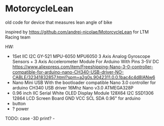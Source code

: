 # MotorcycleLean
old code for device that measures lean angle of bike

inspired by https://github.com/andrei-nicolae/MotorcycleLean
for LTM Racing team

HW:
* 1Set IIC I2C GY-521 MPU-6050 MPU6050 3 Axis Analog Gyroscope Sensors + 3 Axis Accelerometer Module For Arduino With Pins 3-5V DC https://www.aliexpress.com/item/Freeshipping-Nano-3-0-controller-compatible-for-arduino-nano-CH340-USB-driver-NO-CABLE/32341832857.html?spm=a2g0s.9042311.0.0.1bac4c4d8IANw6
* Nano Mini USB With the bootloader compatible Nano 3.0 controller for arduino CH340 USB driver 16Mhz Nano v3.0 ATMEGA328P
* 0.96 inch IIC Serial White OLED Display Module 128X64 I2C SSD1306 12864 LCD Screen Board GND VCC SCL SDA 0.96" for arduino
* button
* ? power

TODO: case -3D print? - 
